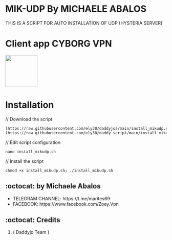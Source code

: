 # MIK-UDP By MICHAELE ABALOS

THIS IS A SCRIPT FOR AUTO INSTALLATION OF UDP (HYSTERIA SERVER) 



# Client app CYBORG VPN

<p>
<a href="https://play.google.com/store/apps/details?id=com.daddyjos.pro"><img src="https://play.google.com/intl/en_us/badges/images/generic/en-play-badge.png" height="100"></a>
</p>


# Installation


// Download the script
```
[https://raw.githubusercontent.com/ely30/daddyjos/main/install_mikudp.sh](https://raw.githubusercontent.com/ely30/daddy_script/main/install_mikudp.sh)
```
// Edit script configuration 
```
nano install_mikudp.sh
```
// Install the script
```
chmod +x install_mikudp.sh; ./install_mikudp.sh
```

## :octocat: by Michaele Abalos
<ul>
 <li>TELEGRAM CHANNEL: https://t.me/marites69</li>
 <li>FACEBOOK: https://www.facebook.com/Zoey.Vpn</li>
 </ul>
 
## :octocat: Credits

1. (	Daddyjo Team )
